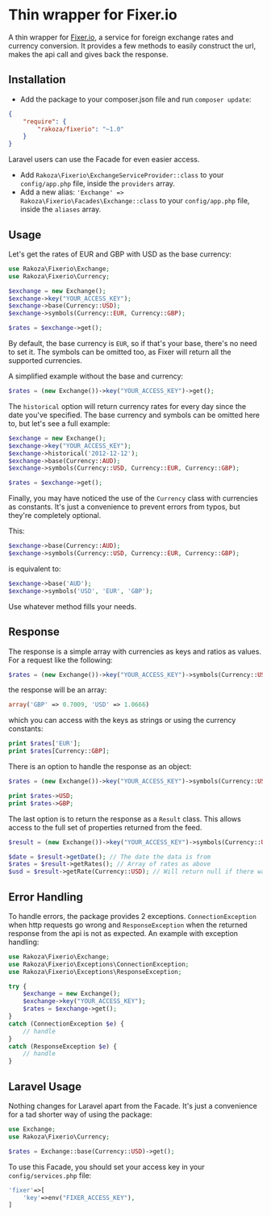 # Thin wrapper for Fixer.io

A thin wrapper for [Fixer.io](http://www.fixer.io), a service for foreign exchange rates and currency conversion. It provides a few methods to easily construct the url, makes the api call and gives back the response.

## Installation

- Add the package to your composer.json file and run `composer update`:
```json
{
    "require": {
        "rakoza/fixerio": "~1.0"
    }
}
```

Laravel users can use the Facade for even easier access.

- Add `Rakoza\Fixerio\ExchangeServiceProvider::class` to your `config/app.php` file, inside the `providers` array.
- Add a new alias: `'Exchange' => Rakoza\Fixerio\Facades\Exchange::class` to your `config/app.php` file, inside the `aliases` array.

## Usage

Let's get the rates of EUR and GBP with USD as the base currency:

```php
use Rakoza\Fixerio\Exchange;
use Rakoza\Fixerio\Currency;

$exchange = new Exchange();
$exchange->key("YOUR_ACCESS_KEY");
$exchange->base(Currency::USD);
$exchange->symbols(Currency::EUR, Currency::GBP);

$rates = $exchange->get();
```

By default, the base currency is `EUR`, so if that's your base, there's no need to set it. The symbols can be omitted too, as Fixer will return all the supported currencies.

A simplified example without the base and currency:

```php
$rates = (new Exchange())->key("YOUR_ACCESS_KEY")->get();
```

The `historical` option will return currency rates for every day since the date you've specified. The base currency and symbols can be omitted here to, but let's see a full example:

```php
$exchange = new Exchange();
$exchange->key("YOUR_ACCESS_KEY");
$exchange->historical('2012-12-12');
$exchange->base(Currency::AUD);
$exchange->symbols(Currency::USD, Currency::EUR, Currency::GBP);

$rates = $exchange->get();
```

Finally, you may have noticed the use of the `Currency` class with currencies as constants. It's just a convenience to prevent errors from typos, but they're completely optional.

This:

```php
$exchange->base(Currency::AUD);
$exchange->symbols(Currency::USD, Currency::EUR, Currency::GBP);
```

is equivalent to:

```php
$exchange->base('AUD');
$exchange->symbols('USD', 'EUR', 'GBP');
```

Use whatever method fills your needs.

## Response

The response is a simple array with currencies as keys and ratios as values. For a request like the following:

```php
$rates = (new Exchange())->key("YOUR_ACCESS_KEY")->symbols(Currency::USD, Currency::GBP)->get();
```

the response will be an array:

```php
array('GBP' => 0.7009, 'USD' => 1.0666)
```

which you can access with the keys as strings or using the currency constants:

```php
print $rates['EUR'];
print $rates[Currency::GBP];
```

There is an option to handle the response as an object:

```php
$rates = (new Exchange())->key("YOUR_ACCESS_KEY")->symbols(Currency::USD, Currency::GBP)->getAsObject();

print $rates->USD;
print $rates->GBP;
```

The last option is to return the response as a `Result` class. This allows access to the full set of properties returned from the feed. 

```php
$result = (new Exchange())->key("YOUR_ACCESS_KEY")->symbols(Currency::USD, Currency::GBP)->getResult();

$date = $result->getDate(); // The date the data is from
$rates = $result->getRates(); // Array of rates as above
$usd = $result->getRate(Currency::USD); // Will return null if there was no value
```

## Error Handling

To handle errors, the package provides 2 exceptions. `ConnectionException` when http requests go wrong and `ResponseException` when the returned response from the api is not as expected. An example with exception handling:

```php
use Rakoza\Fixerio\Exchange;
use Rakoza\Fixerio\Exceptions\ConnectionException;
use Rakoza\Fixerio\Exceptions\ResponseException;

try {
    $exchange = new Exchange();
    $exchange->key("YOUR_ACCESS_KEY");
    $rates = $exchange->get();
}
catch (ConnectionException $e) {
    // handle
}
catch (ResponseException $e) {
    // handle
}
```

## Laravel Usage

Nothing changes for Laravel apart from the Facade. It's just a convenience for a tad shorter way of using the package:

```php
use Exchange;
use Rakoza\Fixerio\Currency;

$rates = Exchange::base(Currency::USD)->get();
```

To use this Facade, you should set your access key in your `config/services.php` file:

```php
'fixer'=>[
    'key'=>env("FIXER_ACCESS_KEY"),
]
```